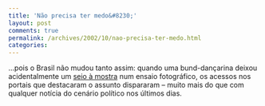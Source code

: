 ```yaml
---
title: 'Não precisa ter medo&#8230;'
layout: post
comments: true
permalink: /archives/2002/10/nao-precisa-ter-medo.html
categories:
---
```

&#8230;pois o Brasil não mudou tanto assim: quando uma bund-dançarina deixou acidentalmente um <a href="http://www.terra.com.br/exclusivo/noticias/2002/10/29/023.htm">seio à mostra</a> num ensaio fotográfico, os acessos nos portais que destacaram o assunto dispararam &#8211; muito mais do que com qualquer notícia do cenário político nos últimos dias.